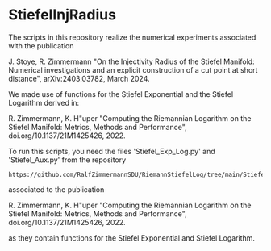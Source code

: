 # StiefelInjRadius

The scripts in this repository realize the numerical experiments associated with the publication

  J. Stoye, R. Zimmermann
  "On the Injectivity Radius of the Stiefel Manifold: Numerical investigations and an explicit construction of a cut point at short distance", 
  arXiv:2403.03782, March 2024.


We made use of functions for the Stiefel Exponential and the Stiefel Logarithm derived in:

  R. Zimmermann, K. H\"uper
  "Computing the Riemannian Logarithm on the Stiefel Manifold: Metrics, Methods and Performance", 
  doi.org/10.1137/21M1425426, 2022.


To run this scripts, you need the files 'Stiefel_Exp_Log.py' and 'Stiefel_Aux.py' from the repository 

    https://github.com/RalfZimmermannSDU/RiemannStiefelLog/tree/main/Stiefel_log_general_metric/
    
associated to the publication

  R. Zimmermann, K. H\"uper
  "Computing the Riemannian Logarithm on the Stiefel Manifold: Metrics, Methods and Performance", 
  doi.org/10.1137/21M1425426, 2022.
  
as they contain functions for the Stiefel Exponential and Stiefel Logarithm.
